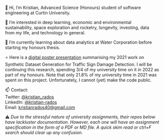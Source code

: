 👋 Hi, I’m Kristian, Advanced Science (Honours) student of software engineering at Curtin University.

👀 I’m interested in deep learning, economic and environmental sustainability, space exploration and rocketry, longevity, investing, data from my life, and technology in general.

🌱 I’m currently learning about data analytics at Water Corporation before starting my honours thesis.

⭐ Here is a [digital poster presentation](https://www.canva.com/design/DAEmSS8rvJA/ZwClY39g-0kAISAOSOYUXw/view?utm_content=DAEmSS8rvJA&utm_campaign=designshare&utm_medium=link&utm_source=sharebutton#1) summarising my 2021 work on Synthetic Dataset Generation for Traffic Sign Damage Detection. I will be continuing this research, spending 3/4 of my university time on it in 2022 as part of my honours. Note that only 21.8% of my university time in 2021 was spent on this project. Unfortunately, I cannot (yet) make the code public.

📫 Contact: <br>
Twitter: [@kristian_rados](twitter.com/kristian_rados) <br>
LinkedIn: [@kristian-rados](www.linkedin.com/in/kristian-rados/) <br>
Email: kristianrados40@gmail.com

⚠ *Due to the stressful nature of university assignments, their repos below have lackluster documentation. However, each one will have an assignment specification in the form of a PDF or MD file. A quick skim read or ctrl+F search should clear up any confusion.*

<!---
BunningsWarehouseOfficial/BunningsWarehouseOfficial is a ✨ special ✨ repository because its `README.md` (this file) appears on your GitHub profile.
You can click the Preview link to take a look at your changes.
--->
